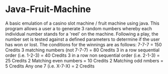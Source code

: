# Java-Fruit-Machine
A basic emulation of a casino slot machine / fruit machine using java.
This program allows a user a to generate 3 random numbers whereby each individual number stands for a 'reel' on the machine.
Following a play, the number set is tested against a defined parameters to determine if the user has won or lost.
The conditions for the winnings are as follows:
7-7-7	= 150 Credits
3 matching numbers (not 7-7-7) = 80 Credits
3 in a row sequential order (i.e. 1-2-3) = 40 Credits
3 in a row non sequential order (i.e. 2-1-3) = 25 Credits
2 Matching even numbers = 10 Credits
2 Matching odd nmbers = 5 Credits
Any one 7 (i.e. X-7-X) = 2 Credits
